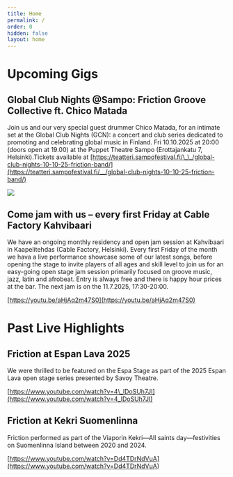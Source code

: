 ```yaml
---
title: Home
permalink: /
order: 0
hidden: false
layout: home
---
```

# Upcoming Gigs

## Global Club Nights @Sampo: Friction Groove Collective ft. Chico Matada

Join us and our very special guest drummer Chico Matada, for an intimate set at the Global Club Nights (GCN): a concert and club series dedicated to promoting and celebrating global music in Finland. Fri 10.10.2025 at 20:00 (doors open at 19.00) at the Puppet Theatre Sampo (Erottajankatu 7, Helsinki).Tickets available at [https://teatteri.sampofestival.fi/\_\_/global-club-nights-10-10-25-friction-band/](https://teatteri.sampofestival.fi/__/global-club-nights-10-10-25-friction-band/)

![](/media/gallery/IMG_0644.jpeg)

## Come jam with us – every first Friday at Cable Factory Kahvibaari

We have an ongoing monthly residency and open jam session at Kahvibaari in Kaapelitehdas (Cable Factory, Helsinki). Every first Friday of the month we hava a live performance showcase some of our latest songs, before opening the stage to invite players of all ages and skill level to join us for an easy-going open stage jam session primarily focused on groove music, jazz, latin and afrobeat. Entry is always free and there is happy hour prices at the bar. The next jam is on the 11.7.2025, 17:30-20:00.

[https://youtu.be/aHjAq2m47S0](https://youtu.be/aHjAq2m47S0)

# Past Live Highlights

## Friction at Espan Lava 2025

We were thrilled to be featured on the Espa Stage as part of the 2025 Espan Lava open stage series presented by Savoy Theatre.

[https://www.youtube.com/watch?v=4\_lDoSUh7JI](https://www.youtube.com/watch?v=4_lDoSUh7JI)

## Friction at Kekri Suomenlinna

Friction performed as part of the Viaporin Kekri—All saints day—festivities on Suomenlinna Island between 2020 and 2024.

[https://www.youtube.com/watch?v=Dd4TDrNdVuA](https://www.youtube.com/watch?v=Dd4TDrNdVuA)